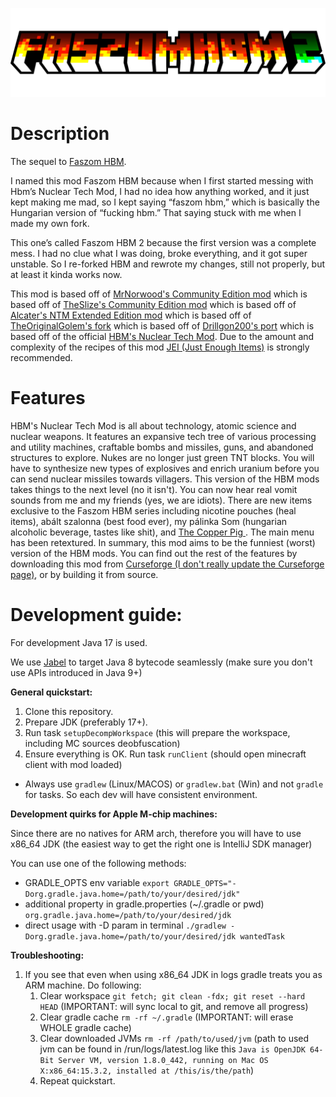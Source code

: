![fhbm2_title](https://raw.githubusercontent.com/nzoliii/faszomhbm2/master/static_banners/fhbm2_title.png)

# Description
The sequel to [Faszom HBM](https://github.com/nzoliii/faszomhbm).

I named this mod Faszom HBM because when I first started messing with Hbm’s Nuclear Tech Mod, I had no idea how anything worked, and it just kept making me mad, so I kept saying “faszom hbm,” which is basically the Hungarian version of “fucking hbm.” That saying stuck with me when I made my own fork.

This one’s called Faszom HBM 2 because the first version was a complete mess. I had no clue what I was doing, broke everything, and it got super unstable. So I re-forked HBM and rewrote my changes, still not properly, but at least it kinda works now.

This mod is based off of [MrNorwood's Community Edition mod](https://github.com/MisterNorwood/Hbm-s-Nuclear-Tech-CE) which is based off of [TheSlize's Community Edition mod](https://github.com/TheSlize/Hbm-s-Nuclear-Tech-GIT) which is based off of [Alcater's NTM Extended Edition mod](https://github.com/Alcatergit/Hbm-s-Nuclear-Tech-GIT) which is based off of [TheOriginalGolem's fork](https://github.com/TheOriginalGolem/Hbm-s-Nuclear-Tech-GIT) which is based off of [Drillgon200's port](https://github.com/Drillgon200/Hbm-s-Nuclear-Tech-GIT) which is based off of the official [HBM's Nuclear Tech Mod](https://github.com/HbmMods/Hbm-s-Nuclear-Tech-GIT).
Due to the amount and complexity of the recipes of this mod [JEI (Just Enough Items)](https://www.curseforge.com/minecraft/mc-mods/jei) is strongly recommended.

# Features
HBM's Nuclear Tech Mod is all about technology, atomic science and nuclear weapons. It features an expansive tech tree of various processing and utility machines, craftable bombs and missiles, guns, and abandoned structures to explore. Nukes are no longer just green TNT blocks. You will have to synthesize new types of explosives and enrich uranium before you can send nuclear missiles towards villagers. This version of the HBM mods takes things to the next level (no it isn't). You can now hear real vomit sounds from me and my friends (yes, we are idiots). There are new items exclusive to the Faszom HBM series including nicotine pouches (heal items), abált szalonna (best food ever), my pálinka Som (hungarian alcoholic beverage, tastes like shit), and [The Copper Pig ](https://www.reddit.com/media?url=https%3A%2F%2Fpreview.redd.it%2Fg3xw7smq9vyc1.png%3Fwidth%3D640%26crop%3Dsmart%26auto%3Dwebp%26s%3D234c260f316050a9c07bd980578916cc7ea5e3d4). The main menu has been retextured. In summary, this mod aims to be the funniest (worst) version of the HBM mods. You can find out the rest of the features by downloading this mod from [Curseforge (I don't really update the Curseforge page)](https://www.curseforge.com/minecraft/mc-mods/faszomhbm2), or by building it from source.

# Development guide:
For development Java 17 is used.

We use [Jabel](https://github.com/bsideup/jabel) to target Java 8 bytecode seamlessly (make sure you don't use APIs introduced in Java 9+)

**General quickstart:**
1. Clone this repository.
2. Prepare JDK (preferably 17+).
3. Run task `setupDecompWorkspace` (this will prepare the workspace, including MC sources deobfuscation)
4. Ensure everything is OK. Run task `runClient` (should open minecraft client with mod loaded)

- Always use `gradlew` (Linux/MACOS) or `gradlew.bat` (Win) and not `gradle` for tasks. So each dev will have consistent environment.

**Development quirks for Apple M-chip machines:**

Since there are no natives for ARM arch, therefore you will have to use x86_64 JDK (the easiest way to get the right one is IntelliJ SDK manager)

You can use one of the following methods:
- GRADLE_OPTS env variable `export GRADLE_OPTS="-Dorg.gradle.java.home=/path/to/your/desired/jdk"`
- additional property in gradle.properties (~/.gradle or pwd) `org.gradle.java.home=/path/to/your/desired/jdk`
- direct usage with -D param in terminal `./gradlew -Dorg.gradle.java.home=/path/to/your/desired/jdk wantedTask`

**Troubleshooting:**

1. If you see that even when using x86_64 JDK in logs gradle treats you as ARM machine. Do following:
    1. Clear workspace `git fetch; git clean -fdx; git reset --hard HEAD` (IMPORTANT: will sync local to git, and remove all progress)
    2. Clear gradle cache `rm -rf ~/.gradle` (IMPORTANT: will erase WHOLE gradle cache)
    3. Clear downloaded JVMs `rm -rf /path/to/used/jvm`
       (path to used jvm can be found in /run/logs/latest.log like this `Java is OpenJDK 64-Bit Server VM, version 1.8.0_442, running on Mac OS X:x86_64:15.3.2, installed at /this/is/the/path`)
    4. Repeat quickstart.